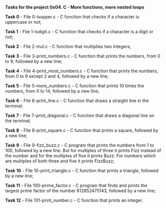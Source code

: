 **Tasks for the project 0x04. C - More functions, more nested loops**

**Task 0** - File 0-isupper.c - C function that checks if a character is uppercase or not;

**Task 1** - File 1-isdigit.c - C function that checks if a character is a digit or not;

**Task 2** - File 2-mul.c - C function that multiplies two integers;

**Task 3** - File 3-print_numbers.c - C function that prints the numbers, from 0 to 9, followed by a new line;

**Task 4** - File 4-print_most_numbers.c - C function that prints the numbers, from 0 to 9 except 2 and 4, followed by a new line;

**Task 5** - File 5-more_numbers.c - C function that prints 10 times the numbers, from 0 to 14, followed by a new line; 

**Task 6** - File 6-print_line.c - C function that draws a straight line in the terminal;

**Task 7** - File 7-print_diagonal.c - C function that draws a diagonal line on the terminal;

**Task 8** - File 8-print_square.c - C function that prints a square, followed by a new line;

**Task 9** - File 9-fizz_buzz.c - C program that prints the numbers from 1 to 100, followed by a new line. But for multiples of three it prints Fizz instead of the number and for the multiples of five it prints Buzz. For numbers which are multiples of both three and five it prints FizzBuzz;

**Task 10** - File 10-print_triangle.c - C function that prints a triangle, followed by a new line;

**Task 11** - File 100-prime_factor.c - C program that finds and prints the largest prime factor of the number 612852475143, followed by a new line;

**Task 12** - File 101-print_number.c - C function that prints an integer.